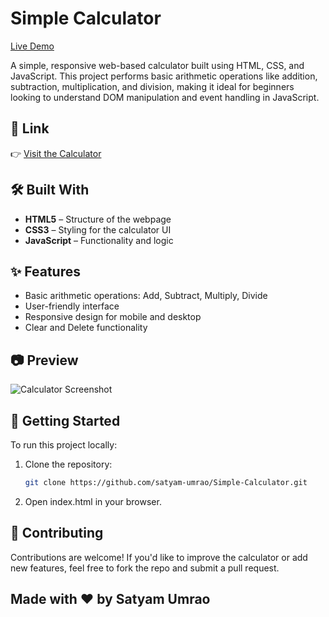 # Simple Calculator

[Live Demo](https://satyam-umrao.github.io/Simple-Calculator/)

A simple, responsive web-based calculator built using HTML, CSS, and JavaScript. This project performs basic arithmetic operations like addition, subtraction, multiplication, and division, making it ideal for beginners looking to understand DOM manipulation and event handling in JavaScript.

## 🔗 Link
👉 [Visit the Calculator](https://satyam-umrao.github.io/Simple-Calculator/)

## 🛠️ Built With

- **HTML5** – Structure of the webpage
- **CSS3** – Styling for the calculator UI
- **JavaScript** – Functionality and logic

## ✨ Features

- Basic arithmetic operations: Add, Subtract, Multiply, Divide
- User-friendly interface
- Responsive design for mobile and desktop
- Clear and Delete functionality

## 📷 Preview

![Calculator Screenshot](https://satyam-umrao.github.io/Simple-Calculator/preview.png) <!-- Replace with an actual screenshot URL if available -->

## 🚀 Getting Started

To run this project locally:

1. Clone the repository:
   ```bash
   git clone https://github.com/satyam-umrao/Simple-Calculator.git

2. Open index.html in your browser.

## 🤝 Contributing
Contributions are welcome! If you'd like to improve the calculator or add new features, feel free to fork the repo and submit a pull request.

## Made with ❤️ by Satyam Umrao
